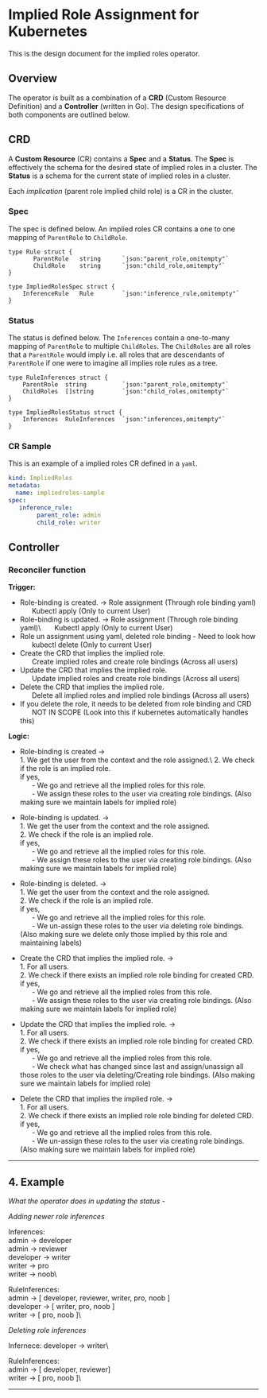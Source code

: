 # Implied Role Assignment for Kubernetes

This is the design document for the implied roles operator.

## Overview

The operator is built as a combination of a **CRD** (Custom Resource Definition) and a **Controller** (written in Go). The design specifications of both components are outlined below.

## CRD

A **Custom Resource** (CR) contains a **Spec** and a **Status**. The **Spec** is effectively the schema for the desired state of implied roles in a cluster. The **Status** is a schema for the current state of implied roles in a cluster.

Each _implication_ (parent role implied child role) is a CR in the cluster.

### Spec

The spec is defined below. An implied roles CR contains a one to one mapping of `ParentRole` to `ChildRole`.

```golang
type Rule struct {
	   ParentRole   string      `json:"parent_role,omitempty"`
	   ChildRole    string      `json:"child_role,omitempty"`
}

type ImpliedRolesSpec struct {	
    InferenceRule   Rule        `json:"inference_rule,omitempty"`
}
```

### Status

The status is defined below. The `Inferences` contain a one-to-many mapping of `ParentRole` to multiple `ChildRoles`. The `ChildRoles` are all roles that a `ParentRole` would imply i.e. all roles that are descendants of `ParentRole` if one were to imagine all implies role rules as a tree. 

```golang
type RuleInferences struct {
    ParentRole  string	        `json:"parent_role,omitempty"`
    ChildRoles  []string	    `json:"child_roles,omitempty"`
}

type ImpliedRolesStatus struct {
    Inferences  RuleInferences  `json:"inferences,omitempty"`
}
```

### CR Sample

This is an example of a implied roles CR defined in a `yaml`.

```yaml
kind: ImpliedRoles
metadata:
  name: impliedroles-sample
spec:
   inference_rule:
	    parent_role: admin
	    child_role: writer
```

## Controller

### Reconciler function

**Trigger:**

- Role-binding is created. &#8594; Role assignment (Through role binding yaml)\
&nbsp;&nbsp;&nbsp;&nbsp;&nbsp;&nbsp;Kubectl apply (Only to current User)
- Role-binding is updated. &#8594; Role assignment (Through role binding yaml)\ 
&nbsp;&nbsp;&nbsp;&nbsp;&nbsp;&nbsp;Kubectl apply (Only to current User)
- Role un assignment using yaml, deleted role binding - Need to look how
&nbsp;&nbsp;&nbsp;&nbsp;&nbsp;&nbsp;kubectl delete (Only to current User)
- Create the CRD that implies the implied role.\
&nbsp;&nbsp;&nbsp;&nbsp;&nbsp;&nbsp;Create implied roles and create role bindings (Across all users)
- Update the CRD that implies the implied role.\
&nbsp;&nbsp;&nbsp;&nbsp;&nbsp;&nbsp;Update implied roles and create role bindings (Across all users)
- Delete the CRD that implies the implied role.\
&nbsp;&nbsp;&nbsp;&nbsp;&nbsp;&nbsp;Delete all implied roles and implied role bindings (Across all users)
- If you delete the role, it needs to be deleted from role binding and CRD 
&nbsp;&nbsp;&nbsp;&nbsp;&nbsp;&nbsp;NOT IN SCOPE (Look into this if kubernetes automatically handles this)

**Logic:**

- Role-binding is created &#8594;\
        1. We get the user from the context and the role assigned.\ 
        2. We check if the role is an implied role.\
            if yes,\
            &nbsp;&nbsp;&nbsp;&nbsp;&nbsp;&nbsp;-   We go and retrieve all the implied roles for this role.\
            &nbsp;&nbsp;&nbsp;&nbsp;&nbsp;&nbsp;-   We assign these roles to the user via creating role bindings. (Also making sure we maintain labels for implied role)

- Role-binding is updated. &#8594;\
        1. We get the user from the context and the role assigned. \
        2. We check if the role is an implied role.\
            if yes, \
            &nbsp;&nbsp;&nbsp;&nbsp;&nbsp;&nbsp;-   We go and retrieve all the implied roles for this role.\
            &nbsp;&nbsp;&nbsp;&nbsp;&nbsp;&nbsp;-   We assign these roles to the user via creating role bindings. (Also making sure we maintain labels for implied role)

- Role-binding is deleted. &#8594;\
        1. We get the user from the context and the role assigned. \
        2. We check if the role is an implied role.\
            if yes, \
            &nbsp;&nbsp;&nbsp;&nbsp;&nbsp;&nbsp;-   We go and retrieve all the implied roles for this role.\
            &nbsp;&nbsp;&nbsp;&nbsp;&nbsp;&nbsp;-   We un-assign these roles to the user via deleting role bindings. (Also making sure we delete only those implied by this role and maintaining labels)

- Create the CRD that implies the implied role. &#8594; \
        1. For all users.\
        2. We check if there exists an implied role  role binding for created CRD.\
            if yes, \
            &nbsp;&nbsp;&nbsp;&nbsp;&nbsp;&nbsp;-   We go and retrieve all the implied roles from this role.\
            &nbsp;&nbsp;&nbsp;&nbsp;&nbsp;&nbsp;-   We assign these roles to the user via creating role bindings. (Also making sure we maintain labels for implied role)

- Update the CRD that implies the implied role. &#8594;\
        1. For all users.\
        2. We check if there exists an implied role  role binding for created CRD. \
            if yes, \
            &nbsp;&nbsp;&nbsp;&nbsp;&nbsp;&nbsp;-   We go and retrieve all the implied roles from this role.\
            &nbsp;&nbsp;&nbsp;&nbsp;&nbsp;&nbsp;-   We check what has changed since last and assign/unassign all those roles to the user via deleting/Creating role bindings. (Also making sure we maintain labels for implied role)
    
- Delete the CRD that implies the implied role. &#8594;\
        1. For all users.\
        2. We check if there exists an implied role  role binding for deleted CRD.\
            if yes, \
            &nbsp;&nbsp;&nbsp;&nbsp;&nbsp;&nbsp;-   We go and retrieve all the implied roles from this role.\
            &nbsp;&nbsp;&nbsp;&nbsp;&nbsp;&nbsp;-   We un-assign these roles to the user via creating role bindings. (Also making sure we maintain labels for implied role)

---

## 4. Example

*What the operator does in updating the status* -

*Adding newer role inferences* 

Inferences: \
admin -> developer\
admin -> reviewer\
developer -> writer\
writer -> pro\
writer -> noob\

RuleInferences:\
admin -> [ developer, reviewer, writer, pro, noob ]\
developer -> [ writer, pro, noob ]\
writer -> [ pro, noob ]\


*Deleting role inferences* 

Infernece: 
developer -> writer\

RuleInferences:\
admin -> [ developer, reviewer]\
writer -> [ pro, noob ]\

---
